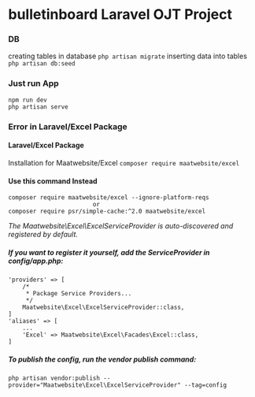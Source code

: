 # bulletinboard Laravel OJT Project

### DB
creating tables in database `php artisan migrate`
inserting data into tables `php artisan db:seed`

### Just run App
```
npm run dev
php artisan serve
```

### Error in Laravel/Excel Package
#### Laravel/Excel Package
Installation for Maatwebsite/Excel
`composer require maatwebsite/excel`

#### Use this command Instead
```
composer require maatwebsite/excel --ignore-platform-reqs
                        or
composer require psr/simple-cache:^2.0 maatwebsite/excel
```

_The Maatwebsite\Excel\ExcelServiceProvider is auto-discovered and registered by default._

##### If you want to register it yourself, add the ServiceProvider in config/app.php:
```
'providers' => [
    /*
     * Package Service Providers...
     */
    Maatwebsite\Excel\ExcelServiceProvider::class,
]
'aliases' => [
    ...
    'Excel' => Maatwebsite\Excel\Facades\Excel::class,
]
```

##### To publish the config, run the vendor publish command:
```
php artisan vendor:publish --provider="Maatwebsite\Excel\ExcelServiceProvider" --tag=config
```
